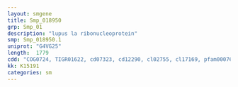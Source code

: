 ```yaml
---
layout: smgene
title: Smp_018950
grp: Smp_01
description: "lupus la ribonucleoprotein"
smp: Smp_018950.1
uniprot: "G4VG25"
length:  1779
cdd: "COG0724, TIGR01622, cd07323, cd12290, cl02755, cl17169, pfam00076, pfam05383, pfam14259, smart00360, smart00715"
kk: K15191
categories: sm
---
```

